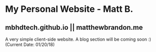 # My Personal Website - Matt B.
## mbhdtech.github.io || matthewbrandon.me

A very simple client-side website.
A blog section will be coming soon :) (Current Date: 01/20/18)